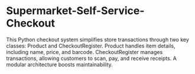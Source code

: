 # Supermarket-Self-Service-Checkout
 This Python checkout system simplifies store transactions through two key classes: Product and CheckoutRegister. 
 Product handles item details, including name, price, and barcode. CheckoutRegister manages transactions, allowing
 customers to scan, pay, and receive receipts. A modular architecture boosts maintainability.
